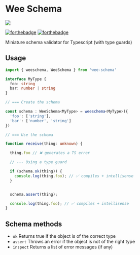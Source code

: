 # Wee Schema

![](https://github.com/patrixr/wee-schema/workflows/Test%20and%20Publish/badge.svg)

[![forthebadge](https://forthebadge.com/images/badges/you-didnt-ask-for-this.svg)](https://forthebadge.com)
[![forthebadge](https://forthebadge.com/images/badges/0-percent-optimized.svg)](https://forthebadge.com)

Miniature schema validator for Typescript (with type guards)

## Usage

```typescript
import { weeschema, WeeSchema } from 'wee-schema'

interface MyType {
  foo: string
  bar: number | string
}

// === Create the schema

const schema : WeeSchema<MyType> = weeschema<MyType>({
  'foo': ['string'],
  'bar': ['number', 'string']
})

// === Use the schema

function receive(thing: unknown) {

  thing.foo // ❌ generates a TS error

  // --- Using a type guard

  if (schema.ok(thing)) {
    console.log(thing.foo); // ✅ compiles + intellisense
  }


  schema.assert(thing);

  console.log(thing.foo); // ✅ compiles + intellisense
}

```

## Schema methods

- `ok` Returns true if the object is of the correct type
- `assert` Throws an error if the object is not of the right type
- `inspect` Returns a list of error messages (if any)

